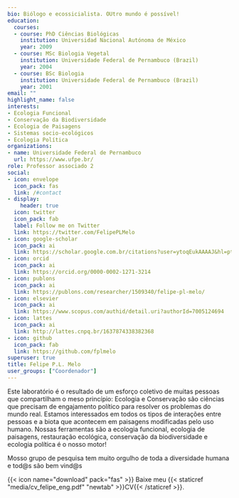```yaml
---
bio: Biólogo e ecossicialista. OUtro mundo é possível!
education:
  courses:
  - course: PhD Ciências Biológicas
    institution: Universidad Nacional Autónoma de México
    year: 2009
  - course: MSc Biologia Vegetal
    institution: Universidade Federal de Pernambuco (Brazil)
    year: 2004
  - course: BSc Biologia
    institution: Universidade Federal de Pernambuco (Brazil)
    year: 2001
email: ""
highlight_name: false
interests:
- Ecologia Funcional
- Conservação da Biodiversidade
- Ecologia de Paisagens
- Sistemas socio-ecológicos
- Ecologia Política
organizations:
- name: Universidade Federal de Pernambuco
  url: https://www.ufpe.br/
role: Professor associado 2
social:
- icon: envelope
  icon_pack: fas
  link: /#contact
- display:
    header: true
  icon: twitter
  icon_pack: fab
  label: Follow me on Twitter
  link: https://twitter.com/FelipePLMelo
- icon: google-scholar
  icon_pack: ai
  link: https://scholar.google.com.br/citations?user=ytoqEukAAAAJ&hl=pt-BR
- icon: orcid
  icon_pack: ai
  link: https://orcid.org/0000-0002-1271-3214
- icon: publons
  icon_pack: ai
  link: https://publons.com/researcher/1509340/felipe-pl-melo/
- icon: elsevier
  icon_pack: ai
  link: https://www.scopus.com/authid/detail.uri?authorId=7005124694
- icon: lattes
  icon_pack: ai
  link: http://lattes.cnpq.br/1637874338382368
- icon: github
  icon_pack: fab
  link: https://github.com/fplmelo
superuser: true
title: Felipe P.L. Melo
user_groups: ["Coordenador"]
---
```


Este laboratório é o resultado de um esforço coletivo de muitas pessoas que compartilham o meso princípio: Ecologia e Conservação são ciências que precisam de engajamento político para resolver os problemas do mundo real. Estamos interessados em todos os tipos de interações entre pessoas e a biota que acontecem em paisagens modificadas pelo uso humano. Nossas ferramentas são a ecologia funcional, ecologia de paisagens, restauração ecológica, conservação da biodiversidade e ecologia política é o nosso motor!

Mosso grupo de pesquisa tem muito orgulho de toda a diversidade humana e tod@s são bem vind@s 

{{< icon name="download" pack="fas" >}} Baixe meu {{< staticref "media/cv_felipe_eng.pdf" "newtab" >}}CV{{< /staticref >}}.
